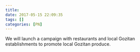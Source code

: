 ```yaml
---
title:
date: 2017-05-15 22:09:35
tags: []
categories: [PN]
---
```


We will launch a campaign with restaurants and local Gozitan establishments to promote local Gozitan produce.